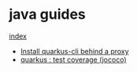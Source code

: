 # java guides

[index](../../../../README.md)

- [Install quarkus-cli behind a proxy](quarkus/quarkus_cli_jbang_install_proxy.md)
- [quarkus : test coverage (jococo)](quarkus/quarkus-coverage-jococo.md)